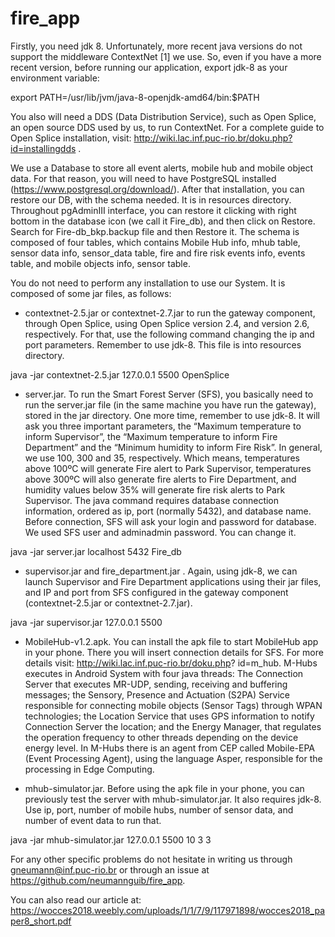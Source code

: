 # fire_app

Firstly, you need jdk 8. Unfortunately, more recent java versions do not support the middleware
ContextNet [1] we use. So, even if you have a more recent version, before running our application,
export jdk-8 as your environment variable:

export PATH=/usr/lib/jvm/java-8-openjdk-amd64/bin:$PATH

You also will need a DDS (Data Distribution Service), such as Open Splice, an open source DDS
used by us, to run ContextNet. For a complete guide to Open Splice installation, visit:
http://wiki.lac.inf.puc-rio.br/doku.php?id=installingdds .

We use a Database to store all event alerts, mobile hub and mobile object data. For that reason, you
will need to have PostgreSQL installed (https://www.postgresql.org/download/). After that
installation, you can restore our DB, with the schema needed. It is in resources directory.
Throughout pgAdminIII interface, you can restore it clicking with right bottom in the database icon
(we call it Fire_db), and then click on Restore. Search for Fire-db_bkp.backup file and then Restore
it. 
The schema is composed of four tables, which contains Mobile Hub info, mhub table, sensor data
info, sensor_data table, fire and fire risk events info, events table, and mobile objects info, sensor
table.


You do not need to perform any installation to use our System. It is composed of some jar files, as
follows:

- contextnet-2.5.jar or contextnet-2.7.jar to run the gateway component, through Open Splice, using
Open Splice version 2.4, and version 2.6, respectively. For that, use the following command
changing the ip and port parameters. Remember to use jdk-8. This file is into resources directory.

java -jar contextnet-2.5.jar 127.0.0.1 5500 OpenSplice

- server.jar. To run the Smart Forest Server (SFS), you basically need to run the server.jar file (in the
same machine you have run the gateway), stored in the jar directory. One more time, remember to
use jdk-8. It will ask you three important parameters, the “Maximum temperature to inform
Supervisor”, the “Maximum temperature to inform Fire Department” and the “Minimum humidity
to inform Fire Risk”. In general, we use 100, 300 and 35, respectively. Which means, temperatures
above 100ºC will generate Fire alert to Park Supervisor, temperatures above 300ºC will also
generate fire alerts to Fire Department, and humidity values below 35% will generate fire risk alerts
to Park Supervisor. The java command requires database connection information, ordered as ip, port
(normally 5432), and database name. Before connection, SFS will ask your login and password for
database. We used SFS user and adminadmin password. You can change it.

java -jar server.jar localhost 5432 Fire_db

- supervisor.jar and fire_department.jar . Again, using jdk-8, we can launch Supervisor and Fire
Department applications using their jar files, and IP and port from SFS configured in the gateway
component (contextnet-2.5.jar or contextnet-2.7.jar).

java -jar supervisor.jar 127.0.0.1 5500

- MobileHub-v1.2.apk. You can install the apk file to start MobileHub app in your phone. There you
will insert connection details for SFS. For more details visit: http://wiki.lac.inf.puc-rio.br/doku.php?
id=m_hub.
M-Hubs executes in Android System with four java threads: The Connection Server that executes
MR-UDP, sending, receiving and buffering messages; the Sensory, Presence and Actuation (S2PA)
Service responsible for connecting mobile objects (Sensor Tags) through WPAN technologies; the
Location Service that uses GPS information to notify Connection Server the location; and the
Energy Manager, that regulates the operation frequency to other threads depending on the device
energy level. In M-Hubs there is an agent from CEP called Mobile-EPA (Event Processing Agent),
using the language Asper, responsible for the processing in Edge Computing.

- mhub-simulator.jar. Before using the apk file in your phone, you can previously test the server
with mhub-simulator.jar. It also requires jdk-8. Use ip, port, number of mobile hubs, number of
sensor data, and number of event data to run that.

 java -jar mhub-simulator.jar 127.0.0.1 5500 10 3 3
 
For any other specific problems do not hesitate in writing us through gneumann@inf.puc-rio.br or
through an issue at https://github.com/neumannguib/fire_app.

You can also read our article at:
https://wocces2018.weebly.com/uploads/1/1/7/9/117971898/wocces2018_paper8_short.pdf
